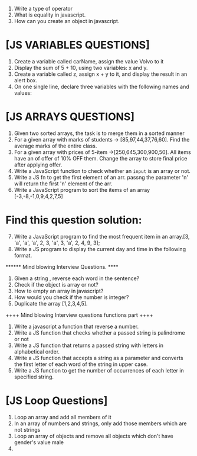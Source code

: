 1. Write a type of operator
2. What is equality in javascript.
3. How can you create an object in javascript.
   
# [JS VARIABLES QUESTIONS]
1. Create a variable called carName, assign the value Volvo to it
2. Display the sum of 5 + 10, using two variables: x and y.
3. Create a variable called z, assign x + y to it, and display the result in an alert box.
4. On one single line, declare three variables with the following names and values:

# [JS ARRAYS QUESTIONS]
1. Given two sorted arrays, the task is to merge them in a sorted manner
2. For a given array with marks of students -> [85,97,44,37,76,60]. Find the average marks of the entire class.
3. For a given array with prices of 5-item ->[250,645,300,900,50]. All items have an of offer of 10% OFF them. Change the array to store final price after applying offer.
4. Write a JavaScript function to check whether an `input` is an array or not.
5. Write a JS fn to get the first element of an arr. passng the parameter 'n' will return the first 'n' element of the arr.
6. Write a JavaScript program to sort the items of an array [-3,-8,-1,0,9,4,2,7,5]
# Find this question solution:
7. Write a JavaScript program to find the most frequent item in an array.[3, 'a', 'a', 'a', 2, 3, 'a', 3, 'a', 2, 4, 9, 3];
8. Write a JS program to display the current day and time in the following format.

****** Mind blowing Interview Questions. ****
1. Given a string , reverse each word in the sentence?
2. Check if the object is array or not?
3. How to empty an array in javascript?
4. How would you check if the number is integer?
5. Duplicate the array [1,2,3,4,5].
   
++++ Mind blowing Interview questions functions part ++++
1. Write a javascript a function that reverse a number.
2. Write a JS function that checks whether a passed string is palindrome or not
3. Write a JS function that returns a passed string with letters in alphabetical order.
4. Write a JS function that accepts a string as a parameter and converts the first letter of each word of the string in upper case.
5. Write a JS function to get the number of occurrences of each letter in specified string.

# [JS Loop Questions]
1. Loop an array and add all members of it
2. In an array of numbers and strings, only add those members which are not strings
3. Loop an array of objects and remove all objects which don't have gender's value male
4. 